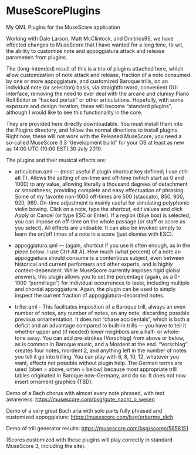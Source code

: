 # MuseScorePlugins
My QML Plugins for the MuseScore application

Working with Dale Larson, Matt McClintock, and Dmitrios95, we have effected changes to MuseScore that I have wanted for a long time, to wit, the ability to customize note and appoggiatura attack and release parameters from plugins.

The (long-intended) result of this is a trio of plugins attached here, which allow customization of note attack and release, fraction of a note consumed by one or more appoggiature, and customized Baroque trills, on an individual note (or selection) basis, via straightforward, convenient GUI interface, removing the need to ever deal with the arcane and clumsy Piano Roll Editor or “hacked portati” or other articulations. Hopefully, with some exposure and design iteration, these will become “standard plugins”, although I would like to see this functionality in the core.

They are provided here directly downloadable.  You must install them into the Plugins directory, and follow the normal directions to install plugins. Right now, these will not work with the Released MuseScore; you need a so-called MuseScore 3.3 “development build” for your OS at least as new as 14:00 UTC (10:00 EST) 30 July 2019.

The plugins and their musical effects are:

* articulation.qml — (most useful if plugin shortcut key defined; I use ctrl-alt T). Allows the setting of on-time and off-time (which start as 0 and 1000) to any value, allowing literally a thousand degrees of detachment or smoothness, providing complete and easy effectuation of phrasing. Some of my favorite non-1000 off-times are 500 (staccato), 850, 900, 920, 960. On-time adjustment is mainly useful for simulating polyphonic violin bowing. Click on a note, type the shortcut, edit values and click Apply or Cancel (or type ESC or Enter). If a region (blue box) is selected, you can impose on off-time on the whole passage (or staff or score as you select). All effects are undoable. It can also be invoked simply to learn the on/off times of a note in a score (just dismiss with ESC).

* appoggiatura.qml — (again, shortcut if you use it often enough, as in the piece below; I use Ctrl-Alt A). How much (what percent) of a note an appoggiatura should consume is a contentious subject, even between historical and current performers and other experts, and is highly context-dependent. While MuseScore currently imposes rigid global answers, this plugin allows you to set the percentage (again, as a 0-1000 “permillage”) for individual occurrences to taste, including multiple and chordal appoggiature. Again, the plugin can be used to simply inspect the current fraction of appoggiatura-decorated notes.

* triller.qml - This facilitates imposition of a Baroque trill, always an even number of notes, any number of notes, on any note, discarding possible previous ornamentation. It does not “chase accidentals”, which is both a deficit and an advantage compared to built-in trills — you have to tell it whether upper and (if needed) lower neighbors are a half- or whole-tone away. You can add pre-strokes (Vorschlag) from above or below, as is common in Baroque music, and a Mordent at the end. “Vorschlag” creates four notes, mordent 2, and anything left in the number of notes you tell it go into trilling. You can play with 6, 8, 10, 12, whatever you want, effects not possible without plugin help. The German terms are used (oben = above, unten = below) because most appropriate trill tables originated in Baroque now-Germany, and do so. It does not now insert ornament graphics (TBD).

Demo of a Bach chorus with almost every note phrased, with text awareness:
https://musescore.com/bsg/gute_nacht_o_wesen

Demo of a very great Bach aria with solo parts fully phrased and customized appoggiature:
https://musescore.com/bsg/erbarme_dich

Demo of trill generator results:
https://musescore.com/bsg/scores/5658151

(Scores customized with these plugins will play correctly in standard MuseScore 3, including the site).

